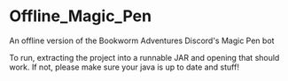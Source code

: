 # Offline_Magic_Pen
An offline version of the Bookworm Adventures Discord's Magic Pen bot

To run, extracting the project into a runnable JAR and opening that should work. If not, please make sure your java is up to date and stuff!
